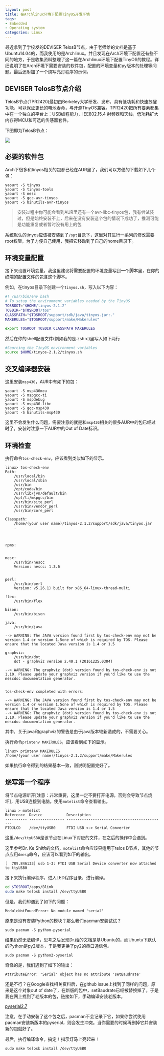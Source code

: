 ```yaml
---
layout: post
title: 在Archlinux环境下配置TinyOS开发环境
tags:
- Embedded
- Operating system
categories: Linux
---
```


最近拿到了学校发的DEVISER TelosB节点，由于老师给的文档是基于Ubuntu14.04的，而我使用的是Archlinux。并且发现在Arch环境下配置还有些不同的地方，于是收集资料整理了这一篇在Archlinux环境下配置TinyOS的教程。详细说明了在Arch环境下需要安装的软件包，配置的环境变量和py版本的处理等问题。最后还附加了一个烧写亮灯程序的示例。

## DEVISER TelosB节点介绍

TelosB节点(TPR2420)最初由Berkeley大学研发、发布，具有低功耗和快速苏醒功能，可以保证更长的电池寿命，与开源TinyOS兼容。TPR2420把所有要素都集中在一个独立的平台上：USB编程能力，IEE802.15.4 射频器和天线，低功耗扩大内存得MCU和可选的传感器套件。

下图即为TelosB节点：

![](https://raw.githubusercontent.com/zxc479773533/zxc479773533.github.io/master/_posts/images/Arch-TinyOS-01.jpg)

## 必要的软件包

Arch下很多和tinyos相关的包都已经在AUR里了，我们可以方便的下载如下几个包：

```
yaourt -S tinyos
yaourt -S tinyos-tools
yaourt -S nesc
yaourt -S gcc-avr-tinyos
yaourt -S binutils-avr-tinyos
```

>安装过程中你可能会看到AUR里还有一个avr-libc-tinyos包，我有尝试装过，但是始终安装不上，后来在没有安装这个包的情况下成功了，推测可能是功能重复或者暂时没有用上的包

系统默认的tinyos应该被安装到了`/opt`目录下，这里对其进行一系列的修改需要root权限，为了方便自己使用，我把它移动到了自己的home目录下。

## 环境变量配置

接下来设置环境变量，我这里建议将需要配置的环境变量写到一个脚本里，在你的终端的配置文件的包含这个脚本。

例如，在tinyos目录下创建一个`tinyos.sh`，写入以下内容：

```sh
#! /usr/bin/env bash
# To setup the environment variables needed by the TinyOS
TOSROOT="$HOME/tinyos-2.1.2"
TOSDIR="$TOSROOT/tos"
CLASSPATH="$TOSROOT/support/sdk/java/tinyos.jar:."
MAKERULES="$TOSROOT/support/make/Makerules"

export TOSROOT TOSDIR CLASSPATH MAKERULES
```

然后在你的shell配置文件(例如我的是.zshrc)里写入如下两行

```sh
#Sourcing the TinyOS environment variables
source $HOME/tinyos-2.1.2/tinyos.sh
```

## 交叉编译器安装

这里安装`msp430`，AUR中有如下的包：

```
yaourt -S msp430mcu
yaourt -S mspgcc-ti
yaourt -S mspdebug
yaourt -S msp430-libc
yaourt -S gcc-msp430
yaourt -S binutils-msp430
```

这里不会发生什么问题，需要注意的就是和`msp430`相关的很多AUR中的包已经过时了，安装时注意一下AUR中的Out of Date标识。

## 环境检查

执行命令`tos-check-env`，应该看到类似如下的显示。

```
linux> tos-check-env
Path:
	/usr/local/bin
	/usr/local/sbin
	/usr/bin
	/opt/cuda/bin
	/usr/lib/jvm/default/bin
	/opt/ti/mspgcc/bin
	/usr/bin/site_perl
	/usr/bin/vendor_perl
	/usr/bin/core_perl

Classpath:
	/home/(your user name)/tinyos-2.1.2/support/sdk/java/tinyos.jar
	.



rpms:


nesc:
	/usr/bin/nescc
	Version: nescc: 1.3.6


perl:
	/usr/bin/perl
	Version: v5.26.1) built for x86_64-linux-thread-multi

flex:
	/usr/bin/flex

bison:
	/usr/bin/bison

java:
	/usr/bin/java

--> WARNING: The JAVA version found first by tos-check-env may not be version 1.4 or version 1.5one of which is required by TOS. Please ensure that the located Java version is 1.4 or 1.5

graphviz:
	/usr/bin/dot
	dot - graphviz version 2.40.1 (20161225.0304)

--> WARNING: The graphviz (dot) version found by tos-check-env is not 1.10. Please update your graphviz version if you'd like to use the nescdoc documentation generator.


tos-check-env completed with errors:

--> WARNING: The JAVA version found first by tos-check-env may not be version 1.4 or version 1.5one of which is required by TOS. Please ensure that the located Java version is 1.4 or 1.5
--> WARNING: The graphviz (dot) version found by tos-check-env is not 1.10. Please update your graphviz version if you'd like to use the nescdoc documentation generator.
```

其中，关于java和graphviz的警告是由于java版本较新造成的，不需要关心。

执行命令`printenv MAKERULES`，应该看到如下的显示。

```
linux> printenv MAKERULES
/home/(your user name)/tinyos-2.1.2/support/make/Makerules
```

如果执行命令得到的结果基本一致，则说明配置完好了。

## 烧写第一个程序

将节点电源断开[注意：非常重要，这里一定不要打开电源，否则会导致节点烧坏]，用USB连接到电脑，使用`motelist`命令查看输出。

```
linux > motelist
Reference  Device           Description
---------- ---------------- ---------------------------------------------
FTOJLCD    /dev/ttyUSB0     FTDI USB <-> Serial Converter
```

这里`/dev/ttyUSB0`是该节点在Linux下对应的文件，在之后的操作中会遇到。

这里参考Dr. Ke Shi给的文档，`motelist`命令应该只适用于telos B节点，其他的节点应用`dmesg`命令，应该可以看到如下的输出。

```
[  709.846133] usb 1-3: FTDI USB Serial Device converter now attached to ttyUSB0
```

接下来执行编译程序，进入LED程序目录，进行编译。

```sh
cd $TOSROOT/apps/Blink
sudo make telosb install /dev/ttyUSB0
```

但是，我们却遇到了如下的问题：

```
ModuleNotFoundError: No module named 'serial'
```

原来是没有安装Python的模块？那么我们pacman安装试试？

```
sudo pacman -S python-pyserial
```

结果仍然无法编译，思考之后发现Dr.给的文档是基Ubuntu的，而Ubuntu下默认的Python是py2版本，于是我更换了py2的串口通信包。

```
sudo pacman -S python2-pyserial
```

奇怪的是，我们遇到了如下的输出：

```
AttributeError: 'Serial' object has no attribute 'setBaudrate'
```

还是不行？在Google查找相关资料后，在github issue上找到了同样的问题，原来是这个对象out of date了，在新版的包中，setBaudrate已经被替换掉了。于是我在网上找到了老版本的包，链接如下，手动编译安装老版本。

[pyserial2.7](https://pypi.python.org/pypi/pyserial/2.7)

注意，在手动安装了这个包之后，pacman不会记录下它，如果你尝试使用pacman安装新版本的pyserial，则会发生冲突。当你需要的时候再删掉它并安装新的包就好了。

最后，执行编译命令，搞定！指示灯马上亮起来！

```
sudo make telosb install /dev/ttyUSB0
```
